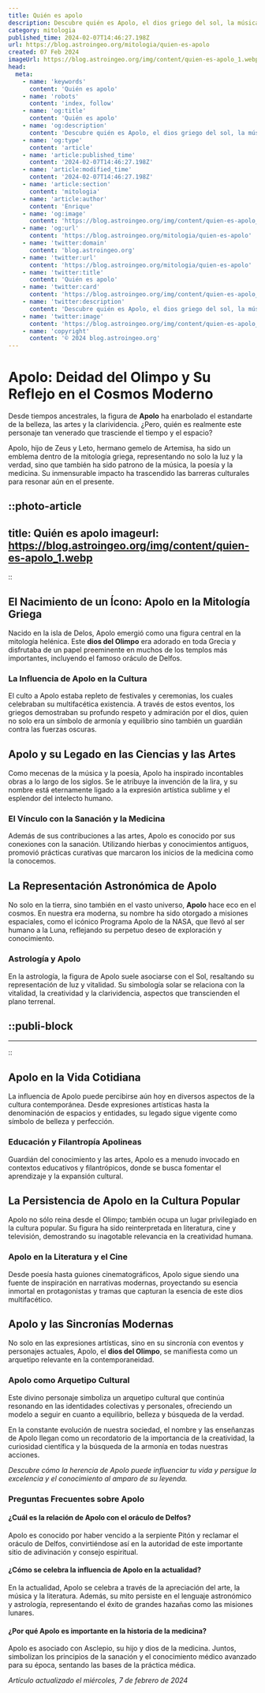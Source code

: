 ```yaml
---
title: Quién es apolo
description: Descubre quién es Apolo, el dios griego del sol, la música y la verdad. Explora su mitología e impacto cultural. Conoce su leyenda aquí.
category: mitologia
published_time: 2024-02-07T14:46:27.198Z
url: https://blog.astroingeo.org/mitologia/quien-es-apolo
created: 07 Feb 2024
imageUrl: https://blog.astroingeo.org/img/content/quien-es-apolo_1.webp
head:
  meta:
    - name: 'keywords'
      content: 'Quién es apolo'
    - name: 'robots'
      content: 'index, follow'
    - name: 'og:title'
      content: 'Quién es apolo'
    - name: 'og:description'
      content: 'Descubre quién es Apolo, el dios griego del sol, la música y la verdad. Explora su mitología e impacto cultural. Conoce su leyenda aquí.'
    - name: 'og:type'
      content: 'article'
    - name: 'article:published_time'
      content: '2024-02-07T14:46:27.198Z'
    - name: 'article:modified_time'
      content: '2024-02-07T14:46:27.198Z'
    - name: 'article:section'
      content: 'mitologia'
    - name: 'article:author'
      content: 'Enrique'
    - name: 'og:image'
      content: 'https://blog.astroingeo.org/img/content/quien-es-apolo_1.webp'
    - name: 'og:url'
      content: 'https://blog.astroingeo.org/mitologia/quien-es-apolo'
    - name: 'twitter:domain'
      content: 'blog.astroingeo.org'
    - name: 'twitter:url'
      content: 'https://blog.astroingeo.org/mitologia/quien-es-apolo'
    - name: 'twitter:title'
      content: 'Quién es apolo'
    - name: 'twitter:card'
      content: 'https://blog.astroingeo.org/img/content/quien-es-apolo_1.webp'
    - name: 'twitter:description'
      content: 'Descubre quién es Apolo, el dios griego del sol, la música y la verdad. Explora su mitología e impacto cultural. Conoce su leyenda aquí.'
    - name: 'twitter:image'
      content: 'https://blog.astroingeo.org/img/content/quien-es-apolo_1.webp'
    - name: 'copyright'
      content: '© 2024 blog.astroingeo.org'
---
```

# Apolo: Deidad del Olimpo y Su Reflejo en el Cosmos Moderno

Desde tiempos ancestrales, la figura de **Apolo** ha enarbolado el estandarte de la belleza, las artes y la clarividencia. ¿Pero, quién es realmente este personaje tan venerado que trasciende el tiempo y el espacio?

Apolo, hijo de Zeus y Leto, hermano gemelo de Artemisa, ha sido un emblema dentro de la mitología griega, representando no solo la luz y la verdad, sino que también ha sido patrono de la música, la poesía y la medicina. Su inmensurable impacto ha trascendido las barreras culturales para resonar aún en el presente.


::photo-article
---
title: Quién es apolo
imageurl: https://blog.astroingeo.org/img/content/quien-es-apolo_1.webp
---
::


## El Nacimiento de un Ícono: Apolo en la Mitología Griega

Nacido en la isla de Delos, Apolo emergió como una figura central en la mitología helénica. Este **dios del Olimpo** era adorado en toda Grecia y disfrutaba de un papel preeminente en muchos de los templos más importantes, incluyendo el famoso oráculo de Delfos.

### La Influencia de Apolo en la Cultura
El culto a Apolo estaba repleto de festivales y ceremonias, los cuales celebraban su multifacética existencia. A través de estos eventos, los griegos demostraban su profundo respeto y admiración por el dios, quien no solo era un símbolo de armonía y equilibrio sino también un guardián contra las fuerzas oscuras.

## Apolo y su Legado en las Ciencias y las Artes

Como mecenas de la música y la poesía, Apolo ha inspirado incontables obras a lo largo de los siglos. Se le atribuye la invención de la lira, y su nombre está eternamente ligado a la expresión artística sublime y el esplendor del intelecto humano. 

### El Vínculo con la Sanación y la Medicina
Además de sus contribuciones a las artes, Apolo es conocido por sus conexiones con la sanación. Utilizando hierbas y conocimientos antiguos, promovió prácticas curativas que marcaron los inicios de la medicina como la conocemos.

## La Representación Astronómica de Apolo

No solo en la tierra, sino también en el vasto universo, **Apolo** hace eco en el cosmos. En nuestra era moderna, su nombre ha sido otorgado a misiones espaciales, como el icónico Programa Apolo de la NASA, que llevó al ser humano a la Luna, reflejando su perpetuo deseo de exploración y conocimiento.

### Astrología y Apolo
En la astrología, la figura de Apolo suele asociarse con el Sol, resaltando su representación de luz y vitalidad. Su simbología solar se relaciona con la vitalidad, la creatividad y la clarividencia, aspectos que transcienden el plano terrenal.


  ::publi-block
  ---
  ---
  ::
  
  
## Apolo en la Vida Cotidiana

La influencia de Apolo puede percibirse aún hoy en diversos aspectos de la cultura contemporánea. Desde expresiones artísticas hasta la denominación de espacios y entidades, su legado sigue vigente como símbolo de belleza y perfección.

### Educación y Filantropía Apolineas
Guardián del conocimiento y las artes, Apolo es a menudo invocado en contextos educativos y filantrópicos, donde se busca fomentar el aprendizaje y la expansión cultural.

## La Persistencia de Apolo en la Cultura Popular

Apolo no sólo reina desde el Olimpo; también ocupa un lugar privilegiado en la cultura popular. Su figura ha sido reinterpretada en literatura, cine y televisión, demostrando su inagotable relevancia en la creatividad humana.

### Apolo en la Literatura y el Cine
Desde poesía hasta guiones cinematográficos, Apolo sigue siendo una fuente de inspiración en narrativas modernas, proyectando su esencia inmortal en protagonistas y tramas que capturan la esencia de este dios multifacético.

## Apolo y las Sincronías Modernas

No solo en las expresiones artísticas, sino en su sincronía con eventos y personajes actuales, Apolo, el **dios del Olimpo**, se manifiesta como un arquetipo relevante en la contemporaneidad.

### Apolo como Arquetipo Cultural
Este divino personaje simboliza un arquetipo cultural que continúa resonando en las identidades colectivas y personales, ofreciendo un modelo a seguir en cuanto a equilibrio, belleza y búsqueda de la verdad.

En la constante evolución de nuestra sociedad, el nombre y las enseñanzas de Apolo llegan como un recordatorio de la importancia de la creatividad, la curiosidad científica y la búsqueda de la armonía en todas nuestras acciones. 

*Descubre cómo la herencia de Apolo puede influenciar tu vida y persigue la excelencia y el conocimiento al amparo de su leyenda.*

### Preguntas Frecuentes sobre Apolo

#### ¿Cuál es la relación de Apolo con el oráculo de Delfos?
Apolo es conocido por haber vencido a la serpiente Pitón y reclamar el oráculo de Delfos, convirtiéndose así en la autoridad de este importante sitio de adivinación y consejo espiritual.

#### ¿Cómo se celebra la influencia de Apolo en la actualidad?
En la actualidad, Apolo se celebra a través de la apreciación del arte, la música y la literatura. Además, su mito persiste en el lenguaje astronómico y astrología, representando el éxito de grandes hazañas como las misiones lunares.

#### ¿Por qué Apolo es importante en la historia de la medicina?
Apolo es asociado con Asclepio, su hijo y dios de la medicina. Juntos, simbolizan los principios de la sanación y el conocimiento médico avanzado para su época, sentando las bases de la práctica médica.

_Artículo actualizado el miércoles, 7 de febrero de 2024_